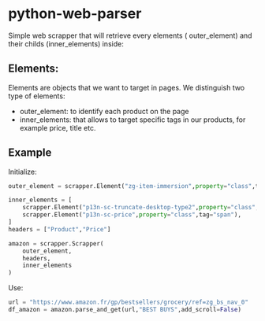 # python-web-parser

Simple web scrapper that will retrieve every elements ( outer_element) and their childs (inner_elements) inside:

## Elements:

Elements are objects that we want to target in pages. We distinguish two type of elements:
- outer_element: to identify each product on the page
- inner_elements: that allows to target specific tags in our products, for example price, title etc.

## Example
Initialize:

```python
outer_element = scrapper.Element("zg-item-immersion",property="class",tag="li")

inner_elements = [
    scrapper.Element("p13n-sc-truncate-desktop-type2",property="class",tag="div"),
    scrapper.Element("p13n-sc-price",property="class",tag="span"),
]
headers = ["Product","Price"]

amazon = scrapper.Scrapper(
    outer_element,
    headers,
    inner_elements
)
```

Use:

```python
url = "https://www.amazon.fr/gp/bestsellers/grocery/ref=zg_bs_nav_0"
df_amazon = amazon.parse_and_get(url,"BEST BUYS",add_scroll=False)
```

